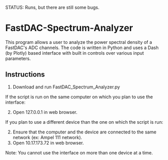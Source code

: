 STATUS:  Runs, but there are still some bugs.

# FastDAC-Spectrum-Analyzer

This program allows a user to analyze the power spectral density of a FastDAC's ADC channels.  The code is written in Python and uses a Dash (by Plotly) based interface with built in controls over various input parameters.

## Instructions

1. Download and run FastDAC_Spectrum_Analyzer.py

If the script is run on the same computer on which you plan to use the interface:

2. Open 127.0.0.1 in web browser.

If you plan to use a different device than the one on which the script is run:

2. Ensure that the computer and the device are connected to the same network (ex: Ampel 111 network).
3. Open 10.17.173.72 in web browser.

Note:  You cannot use the interface on more than one device at a time.

